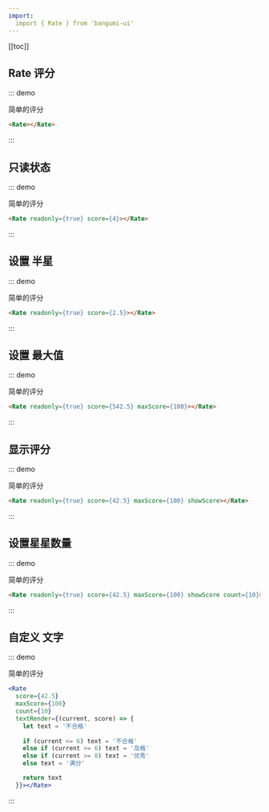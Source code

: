 ```yaml
---
import:
  import { Rate } from 'bangumi-ui'
---
```

[[toc]]

## Rate 评分

::: demo

简单的评分

```html
<Rate></Rate>
```
:::

## 只读状态

::: demo

简单的评分

```html
<Rate readonly={true} score={4}></Rate>
```
:::

## 设置 半星

::: demo

简单的评分

```html
<Rate readonly={true} score={2.5}></Rate>
```
:::

## 设置 最大值

::: demo

简单的评分

```html
<Rate readonly={true} score={542.5} maxScore={100}></Rate>
```
:::

## 显示评分

::: demo

简单的评分

```html
<Rate readonly={true} score={42.5} maxScore={100} showScore></Rate>
```
:::

## 设置星星数量

::: demo

简单的评分

```html
<Rate readonly={true} score={42.5} maxScore={100} showScore count={10}></Rate>
```
:::

## 自定义 文字

::: demo

简单的评分

```jsx
<Rate 
  score={42.5} 
  maxScore={100} 
  count={10}
  textRender={(current, score) => {
    let text = '不合格'
    
    if (current <= 6) text = '不合格'
    else if (current >= 6) text = '及格'
    else if (current >= 8) text = '优秀'
    else text = '满分'

    return text
  }}></Rate>
```
:::